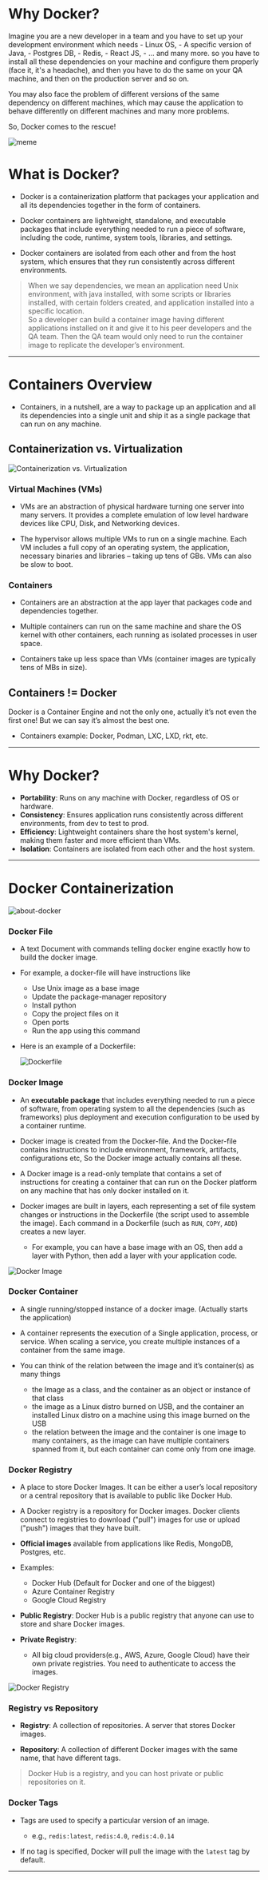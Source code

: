 # Why Docker?

Imagine you are a new developer in a team and you have to set up your development environment which needs
    - Linux OS,
    - A specific version of Java,
    - Postgres DB,
    - Redis,
    - React JS,
    - ... and many more.
so you have to install all these dependencies on your machine and configure them properly (face it, it's a headache), and then you have to do the same on your QA machine, and then on the production server and so on.

You may also face the problem of different versions of the same dependency on different machines, which may cause the application to behave differently on different machines and many more problems.

So, Docker comes to the rescue!

![meme](imgs/batman.jpg)


# What is Docker?

- Docker is a containerization platform that packages your application and all its dependencies together in the form of containers.

- Docker containers are lightweight, standalone, and executable packages that include everything needed to run a piece of software, including the code, runtime, system tools, libraries, and settings.

- Docker containers are isolated from each other and from the host system, which ensures that they run consistently across different environments.

> When we say dependencies, we mean an application need Unix environment, with java installed, with some scripts or libraries installed, with certain folders created, and application installed into a specific location. <br>
So a developer can build a container image having different applications installed on it and give it to his peer developers and the QA team. Then the QA team would only need to run the container image to replicate the developer’s environment.

---------------------------------------------

# Containers Overview

- Containers, in a nutshell, are a way to package up an application and all its dependencies into a single unit and ship it as a single package that can run on any machine.

## Containerization vs. Virtualization

![Containerization vs. Virtualization](imgs/Containers_VirtualMachines.png)

### Virtual Machines (VMs)

- VMs are an abstraction of physical hardware turning one server into many servers. It provides a complete emulation of low level hardware devices like CPU, Disk, and Networking devices.

- The hypervisor allows multiple VMs to run on a single machine. Each VM includes a full copy of an operating system, the application, necessary binaries and libraries – taking up tens of GBs. VMs can also be slow to boot.

### Containers

- Containers are an abstraction at the app layer that packages code and dependencies together. 

- Multiple containers can run on the same machine and share the OS kernel with other containers, each running as isolated processes in user space.

- Containers take up less space than VMs (container images are typically tens of MBs in size).

## Containers != Docker

Docker is a Container Engine and not the only one, actually it’s not even the first one! But we can say it’s almost the best one.

- Containers example: Docker, Podman, LXC, LXD, rkt, etc.

---------------------------------------------

# Why Docker?

- **Portability**: Runs on any machine with Docker, regardless of OS or hardware.
- **Consistency**: Ensures application runs consistently across different environments, from dev to test to prod.
- **Efficiency**: Lightweight containers share the host system's kernel, making them faster and more efficient than VMs.
- **Isolation**: Containers are isolated from each other and the host system.

---------------------------------------------

# Docker Containerization

![about-docker](imgs/about-dockerworking.jpg)

### Docker File

- A text Document with commands telling docker engine exactly how to build the docker image.

- For example, a docker-file will have instructions like
    - Use Unix image as a base image
    - Update the package-manager repository
    - Install python
    - Copy the project files on it
    - Open ports
    - Run the app using this command

- Here is an example of a Dockerfile:

    ![Dockerfile](imgs/docker-file-example.png)

### Docker Image

- An **executable package** that includes everything needed to run a piece of software, from operating system to all the dependencies (such as frameworks) plus deployment and execution configuration to be used by a container runtime.

- Docker image is created from the Docker-file. And the Docker-file contains instructions to include environment, framework, artifacts, configurations etc, So the Docker image actually contains all these.

- A Docker image is a read-only template that contains a set of instructions for creating a container that can run on the Docker platform on any machine that has only docker installed on it.


- Docker images are built in layers, each representing a set of file system changes or instructions in the Dockerfile (the script used to assemble the image). Each command in a Dockerfile (such as `RUN`, `COPY`, `ADD`) creates a new layer.
    - For example, you can have a base image with an OS, then add a layer with Python, then add a layer with your application code.

![Docker Image](imgs/docker-image.png)

### Docker Container

- A single running/stopped instance of a docker image. (Actually starts the application)

- A container represents the execution of a Single application, process, or service. When scaling a service, you create multiple instances of a container from the same image.

- You can think of the relation between the image and it’s container(s) as many things
    - the Image as a class, and the container as an object or instance of that class
    - the image as a Linux distro burned on USB, and the container an installed Linux distro on a machine using this image burned on the USB
    - the relation between the image and the container is one image to many containers, as the image can have multiple containers spanned from it, but each container can come only from one image.

### Docker Registry

- A place to store Docker Images. It can be either a user’s local repository or a central repository that is available to public like Docker Hub.

- A Docker registry is a repository for Docker images. Docker clients connect to registries to download ("pull") images for use or upload ("push") images that they have built.

- **Official images** available from applications like Redis, MongoDB, Postgres, etc. 

- Examples:
    - Docker Hub (Default for Docker and one of the biggest)
    - Azure Container Registry
    - Google Cloud Registry

- **Public Registry**: Docker Hub is a public registry that anyone can use to store and share Docker images.

- **Private Registry**: 
    - All big cloud providers(e.g., AWS, Azure, Google Cloud) have their own private registries. You need to authenticate to access the images.


![Docker Registry](imgs/Docker-Registry.png)

### Registry vs Repository

- **Registry**: A collection of repositories. A server that stores Docker images.

- **Repository**: A collection of different Docker images with the same name, that have different tags.

> Docker Hub is a registry, and you can host private or public repositories on it.

### Docker Tags

- Tags are used to specify a particular version of an image.
    - e.g., `redis:latest`, `redis:4.0`, `redis:4.0.14`

- If no tag is specified, Docker will pull the image with the `latest` tag by default.

---------------------------------------------